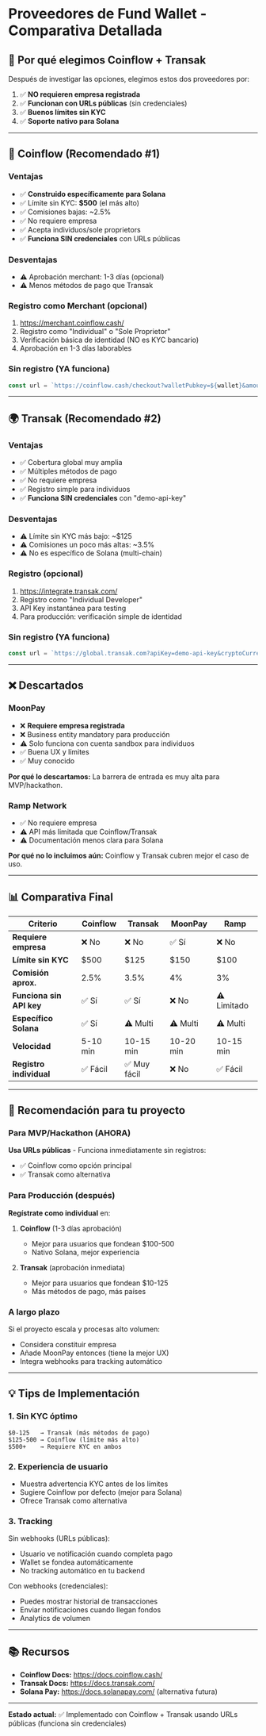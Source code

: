 # Proveedores de Fund Wallet - Comparativa Detallada

## 🎯 Por qué elegimos Coinflow + Transak

Después de investigar las opciones, elegimos estos dos proveedores por:

1. ✅ **NO requieren empresa registrada**
2. ✅ **Funcionan con URLs públicas** (sin credenciales)
3. ✅ **Buenos límites sin KYC**
4. ✅ **Soporte nativo para Solana**

---

## 💎 **Coinflow** (Recomendado #1)

### Ventajas
- ✅ **Construido específicamente para Solana**
- ✅ Límite sin KYC: **$500** (el más alto)
- ✅ Comisiones bajas: ~2.5%
- ✅ No requiere empresa
- ✅ Acepta individuos/sole proprietors
- ✅ **Funciona SIN credenciales** con URLs públicas

### Desventajas
- ⚠️ Aprobación merchant: 1-3 días (opcional)
- ⚠️ Menos métodos de pago que Transak

### Registro como Merchant (opcional)
1. https://merchant.coinflow.cash/
2. Registro como "Individual" o "Sole Proprietor"
3. Verificación básica de identidad (NO es KYC bancario)
4. Aprobación en 1-3 días laborables

### Sin registro (YA funciona)
```javascript
const url = `https://coinflow.cash/checkout?walletPubkey=${wallet}&amount=${amount}&currency=USD&blockchain=solana`;
```

---

## 🌍 **Transak** (Recomendado #2)

### Ventajas
- ✅ Cobertura global muy amplia
- ✅ Múltiples métodos de pago
- ✅ No requiere empresa
- ✅ Registro simple para individuos
- ✅ **Funciona SIN credenciales** con "demo-api-key"

### Desventajas
- ⚠️ Límite sin KYC más bajo: ~$125
- ⚠️ Comisiones un poco más altas: ~3.5%
- ⚠️ No es específico de Solana (multi-chain)

### Registro (opcional)
1. https://integrate.transak.com/
2. Registro como "Individual Developer"
3. API Key instantánea para testing
4. Para producción: verificación simple de identidad

### Sin registro (YA funciona)
```javascript
const url = `https://global.transak.com?apiKey=demo-api-key&cryptoCurrencyCode=SOL&walletAddress=${wallet}&fiatAmount=${amount}`;
```

---

## ❌ **Descartados**

### MoonPay
- ❌ **Requiere empresa registrada**
- ❌ Business entity mandatory para producción
- ⚠️ Solo funciona con cuenta sandbox para individuos
- ✅ Buena UX y límites
- ✅ Muy conocido

**Por qué lo descartamos:** La barrera de entrada es muy alta para MVP/hackathon.

### Ramp Network
- ✅ No requiere empresa
- ⚠️ API más limitada que Coinflow/Transak
- ⚠️ Documentación menos clara para Solana

**Por qué no lo incluimos aún:** Coinflow y Transak cubren mejor el caso de uso.

---

## 📊 Comparativa Final

| Criterio | Coinflow | Transak | MoonPay | Ramp |
|----------|----------|---------|---------|------|
| **Requiere empresa** | ❌ No | ❌ No | ✅ Sí | ❌ No |
| **Límite sin KYC** | $500 | $125 | $150 | $100 |
| **Comisión aprox.** | 2.5% | 3.5% | 4% | 3% |
| **Funciona sin API key** | ✅ Sí | ✅ Sí | ❌ No | ⚠️ Limitado |
| **Específico Solana** | ✅ Sí | ⚠️ Multi | ⚠️ Multi | ⚠️ Multi |
| **Velocidad** | 5-10 min | 10-15 min | 10-20 min | 10-15 min |
| **Registro individual** | ✅ Fácil | ✅ Muy fácil | ❌ No | ✅ Fácil |

---

## 🚀 Recomendación para tu proyecto

### Para MVP/Hackathon (AHORA)
**Usa URLs públicas** - Funciona inmediatamente sin registros:
- ✅ Coinflow como opción principal
- ✅ Transak como alternativa

### Para Producción (después)
**Regístrate como individual** en:
1. **Coinflow** (1-3 días aprobación)
   - Mejor para usuarios que fondean $100-500
   - Nativo Solana, mejor experiencia
   
2. **Transak** (aprobación inmediata)
   - Mejor para usuarios que fondean $10-125
   - Más métodos de pago, más países

### A largo plazo
Si el proyecto escala y procesas alto volumen:
- Considera constituir empresa
- Añade MoonPay entonces (tiene la mejor UX)
- Integra webhooks para tracking automático

---

## 💡 Tips de Implementación

### 1. Sin KYC óptimo
```
$0-125   → Transak (más métodos de pago)
$125-500 → Coinflow (límite más alto)
$500+    → Requiere KYC en ambos
```

### 2. Experiencia de usuario
- Muestra advertencia KYC antes de los límites
- Sugiere Coinflow por defecto (mejor para Solana)
- Ofrece Transak como alternativa

### 3. Tracking
Sin webhooks (URLs públicas):
- Usuario ve notificación cuando completa pago
- Wallet se fondea automáticamente
- No tracking automático en tu backend

Con webhooks (credenciales):
- Puedes mostrar historial de transacciones
- Enviar notificaciones cuando llegan fondos
- Analytics de volumen

---

## 📚 Recursos

- **Coinflow Docs:** https://docs.coinflow.cash/
- **Transak Docs:** https://docs.transak.com/
- **Solana Pay:** https://docs.solanapay.com/ (alternativa futura)

---

**Estado actual:** ✅ Implementado con Coinflow + Transak usando URLs públicas (funciona sin credenciales)


